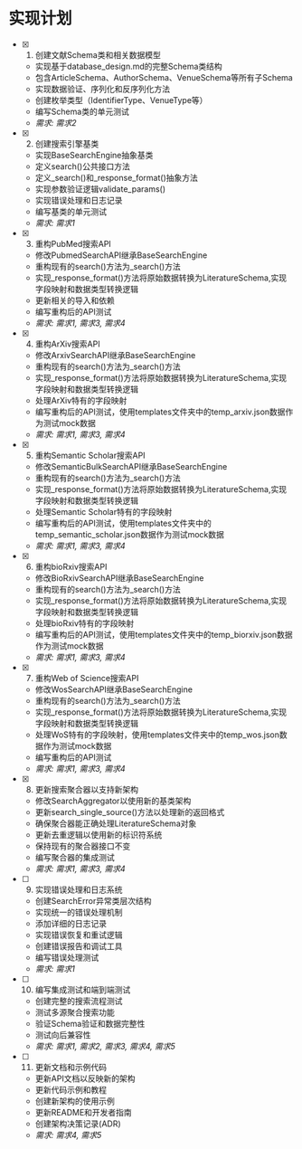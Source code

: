 # 实现计划

- [x] 1. 创建文献Schema类和相关数据模型
  - 实现基于database_design.md的完整Schema类结构
  - 包含ArticleSchema、AuthorSchema、VenueSchema等所有子Schema
  - 实现数据验证、序列化和反序列化方法
  - 创建枚举类型（IdentifierType、VenueType等）
  - 编写Schema类的单元测试
  - _需求: 需求2_

- [x] 2. 创建搜索引擎基类
  - 实现BaseSearchEngine抽象基类
  - 定义search()公共接口方法
  - 定义_search()和_response_format()抽象方法
  - 实现参数验证逻辑validate_params()
  - 实现错误处理和日志记录
  - 编写基类的单元测试
  - _需求: 需求1_

- [x] 3. 重构PubMed搜索API
  - 修改PubmedSearchAPI继承BaseSearchEngine
  - 重构现有的search()方法为_search()方法
  - 实现_response_format()方法将原始数据转换为LiteratureSchema,实现字段映射和数据类型转换逻辑
  - 更新相关的导入和依赖
  - 编写重构后的API测试
  - _需求: 需求1, 需求3, 需求4_

- [x] 4. 重构ArXiv搜索API
  - 修改ArxivSearchAPI继承BaseSearchEngine
  - 重构现有的search()方法为_search()方法
  - 实现_response_format()方法将原始数据转换为LiteratureSchema,实现字段映射和数据类型转换逻辑
  - 处理ArXiv特有的字段映射
  - 编写重构后的API测试，使用templates文件夹中的temp_arxiv.json数据作为测试mock数据
  - _需求: 需求1, 需求3, 需求4_

- [x] 5. 重构Semantic Scholar搜索API
  - 修改SemanticBulkSearchAPI继承BaseSearchEngine
  - 重构现有的search()方法为_search()方法
  - 实现_response_format()方法将原始数据转换为LiteratureSchema,实现字段映射和数据类型转换逻辑
  - 处理Semantic Scholar特有的字段映射
  - 编写重构后的API测试，使用templates文件夹中的temp_semantic_scholar.json数据作为测试mock数据
  - _需求: 需求1, 需求3, 需求4_

- [x] 6. 重构bioRxiv搜索API
  - 修改BioRxivSearchAPI继承BaseSearchEngine
  - 重构现有的search()方法为_search()方法
  - 实现_response_format()方法将原始数据转换为LiteratureSchema,实现字段映射和数据类型转换逻辑
  - 处理bioRxiv特有的字段映射
  - 编写重构后的API测试，使用templates文件夹中的temp_biorxiv.json数据作为测试mock数据
  - _需求: 需求1, 需求3, 需求4_

- [x] 7. 重构Web of Science搜索API
  - 修改WosSearchAPI继承BaseSearchEngine
  - 重构现有的search()方法为_search()方法
  - 实现_response_format()方法将原始数据转换为LiteratureSchema,实现字段映射和数据类型转换逻辑
  - 处理WoS特有的字段映射，使用templates文件夹中的temp_wos.json数据作为测试mock数据
  - 编写重构后的API测试
  - _需求: 需求1, 需求3, 需求4_

- [x] 8. 更新搜索聚合器以支持新架构
  - 修改SearchAggregator以使用新的基类架构
  - 更新search_single_source()方法以处理新的返回格式
  - 确保聚合器能正确处理LiteratureSchema对象
  - 更新去重逻辑以使用新的标识符系统
  - 保持现有的聚合器接口不变
  - 编写聚合器的集成测试
  - _需求: 需求1, 需求3, 需求4_

- [ ] 9. 实现错误处理和日志系统
  - 创建SearchError异常类层次结构
  - 实现统一的错误处理机制
  - 添加详细的日志记录
  - 实现错误恢复和重试逻辑
  - 创建错误报告和调试工具
  - 编写错误处理测试
  - _需求: 需求1_

- [ ] 10. 编写集成测试和端到端测试
  - 创建完整的搜索流程测试
  - 测试多源聚合搜索功能
  - 验证Schema验证和数据完整性
  - 测试向后兼容性
  - _需求: 需求1, 需求2, 需求3, 需求4, 需求5_

- [ ] 11. 更新文档和示例代码
  - 更新API文档以反映新的架构
  - 更新代码示例和教程
  - 创建新架构的使用示例
  - 更新README和开发者指南
  - 创建架构决策记录(ADR)
  - _需求: 需求4, 需求5_